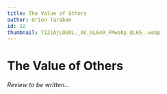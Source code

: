```yaml
---
title: The Value of Others
author: Orion Taraban
id: 12
thumbnail: 71Z1AjLOUOL._AC_UL640_FMwebp_QL65_.webp
---
```

# The Value of Others

*Review to be written...*
